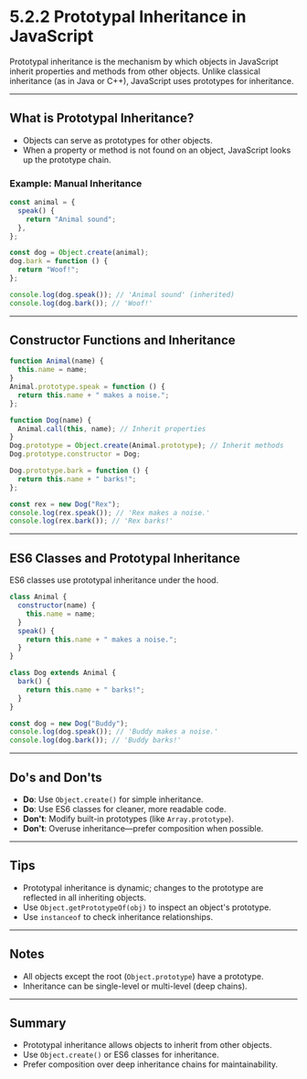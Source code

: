 # 5.2.2 Prototypal Inheritance in JavaScript

Prototypal inheritance is the mechanism by which objects in JavaScript inherit properties and methods from other objects. Unlike classical inheritance (as in Java or C++), JavaScript uses prototypes for inheritance.

---

## What is Prototypal Inheritance?

- Objects can serve as prototypes for other objects.
- When a property or method is not found on an object, JavaScript looks up the prototype chain.

### Example: Manual Inheritance

```js
const animal = {
  speak() {
    return "Animal sound";
  },
};

const dog = Object.create(animal);
dog.bark = function () {
  return "Woof!";
};

console.log(dog.speak()); // 'Animal sound' (inherited)
console.log(dog.bark()); // 'Woof!'
```

---

## Constructor Functions and Inheritance

```js
function Animal(name) {
  this.name = name;
}
Animal.prototype.speak = function () {
  return this.name + " makes a noise.";
};

function Dog(name) {
  Animal.call(this, name); // Inherit properties
}
Dog.prototype = Object.create(Animal.prototype); // Inherit methods
Dog.prototype.constructor = Dog;

Dog.prototype.bark = function () {
  return this.name + " barks!";
};

const rex = new Dog("Rex");
console.log(rex.speak()); // 'Rex makes a noise.'
console.log(rex.bark()); // 'Rex barks!'
```

---

## ES6 Classes and Prototypal Inheritance

ES6 classes use prototypal inheritance under the hood.

```js
class Animal {
  constructor(name) {
    this.name = name;
  }
  speak() {
    return this.name + " makes a noise.";
  }
}

class Dog extends Animal {
  bark() {
    return this.name + " barks!";
  }
}

const dog = new Dog("Buddy");
console.log(dog.speak()); // 'Buddy makes a noise.'
console.log(dog.bark()); // 'Buddy barks!'
```

---

## Do's and Don'ts

- **Do**: Use `Object.create()` for simple inheritance.
- **Do**: Use ES6 classes for cleaner, more readable code.
- **Don't**: Modify built-in prototypes (like `Array.prototype`).
- **Don't**: Overuse inheritance—prefer composition when possible.

---

## Tips

- Prototypal inheritance is dynamic; changes to the prototype are reflected in all inheriting objects.
- Use `Object.getPrototypeOf(obj)` to inspect an object's prototype.
- Use `instanceof` to check inheritance relationships.

---

## Notes

- All objects except the root (`Object.prototype`) have a prototype.
- Inheritance can be single-level or multi-level (deep chains).

---

## Summary

- Prototypal inheritance allows objects to inherit from other objects.
- Use `Object.create()` or ES6 classes for inheritance.
- Prefer composition over deep inheritance chains for maintainability.
